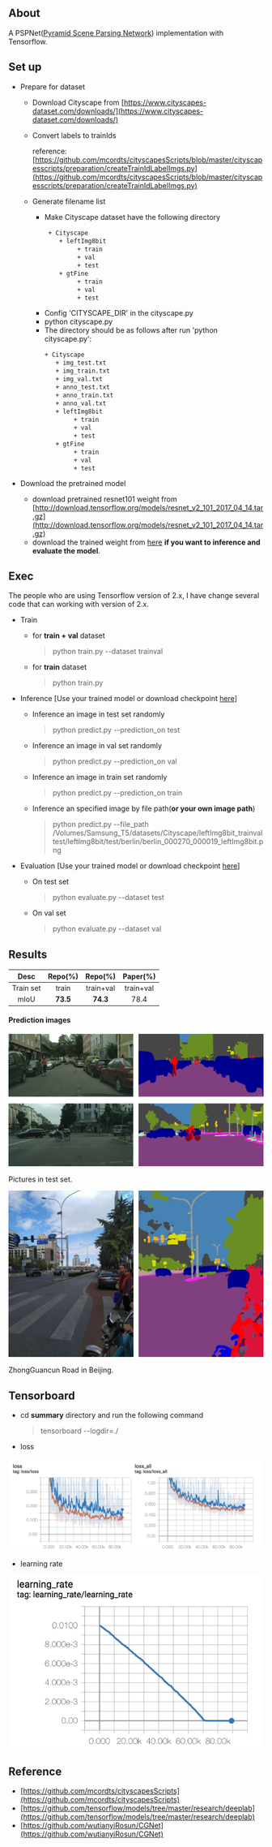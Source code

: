 ## About

A PSPNet([Pyramid Scene Parsing Network](http://openaccess.thecvf.com/content_cvpr_2017/papers/Zhao_Pyramid_Scene_Parsing_CVPR_2017_paper.pdf)) implementation with Tensorflow.

## Set up

+ Prepare for dataset

    + Download Cityscape from [https://www.cityscapes-dataset.com/downloads/](https://www.cityscapes-dataset.com/downloads/)
    
    + Convert labels to trainIds
    
        reference: [https://github.com/mcordts/cityscapesScripts/blob/master/cityscapesscripts/preparation/createTrainIdLabelImgs.py](https://github.com/mcordts/cityscapesScripts/blob/master/cityscapesscripts/preparation/createTrainIdLabelImgs.py)
        
    + Generate filename list

        + Make Cityscape dataset have the following directory
           ```
            + Cityscape	
               + leftImg8bit
                    + train
                    + val
                    + test
               + gtFine	
                    + train
                    + val
                    + test
            ``` 
        + Config 'CITYSCAPE_DIR' in the cityscape.py
        + python cityscape.py 
        + The directory should be as follows after run 'python cityscape.py':
            ```
            + Cityscape
               + img_test.txt	
               + img_train.txt	
               + img_val.txt
               + anno_test.txt
               + anno_train.txt	
               + anno_val.txt	
               + leftImg8bit
                    + train
                    + val
                    + test
               + gtFine	
                    + train
                    + val
                    + test
            ```
    
+ Download the pretrained model
    + download pretrained resnet101 weight from [http://download.tensorflow.org/models/resnet_v2_101_2017_04_14.tar.gz](http://download.tensorflow.org/models/resnet_v2_101_2017_04_14.tar.gz)
    + download the trained weight from [here](https://pan.baidu.com/s/16xW1Ja_PnGVOiy6F0OHhQw) **if you want to inference and evaluate the model**.
    

## Exec

The people who are using Tensorflow version of 2.x, I have change several code that can working with version of 2.x.

+ Train

    + for **train + val** dataset
    
        > python train.py --dataset trainval
        
    + for **train** dataset
     
        > python train.py

+ Inference [Use your trained model or download checkpoint [here](https://pan.baidu.com/s/16xW1Ja_PnGVOiy6F0OHhQw)]

    + Inference an image in test set randomly
        
        > python predict.py --prediction_on test
        
    + Inference an image in val set randomly
    
        > python predict.py --prediction_on val
    
    + Inference an image in train set randomly
    
        > python predict.py --prediction_on train
    
    + Inference an specified image by file path(**or your own image path**)
    
        > python predict.py --file_path /Volumes/Samsung_T5/datasets/Cityscape/leftImg8bit_trainvaltest/leftImg8bit/test/berlin/berlin_000270_000019_leftImg8bit.png
        
    
+ Evaluation [Use your trained model or download checkpoint [here](https://pan.baidu.com/s/16xW1Ja_PnGVOiy6F0OHhQw)]

    + On test set
    
        > python evaluate.py --dataset test
        
    + On val set
    
        > python evaluate.py --dataset val
        


## Results

| Desc | Repo(%) | Repo(%) | Paper(%) |
| :---:| :---: | :----: | :----: |
|Train set| train | train+val | train+val |
|mIoU| **73.5** | **74.3** | 78.4 |

#### Prediction images

![](./test_results/predictions.png)

Pictures in test set.

![](./test_results/zgc.png)

ZhongGuancun Road in Beijing.

## Tensorboard

+ cd **summary** directory and run the following command

    > tensorboard --logdir=./

+ loss

![](./test_results/loss.png)
    
+ learning rate

![](./test_results/lr.png)


## Reference

+ [https://github.com/mcordts/cityscapesScripts](https://github.com/mcordts/cityscapesScripts)
+ [https://github.com/tensorflow/models/tree/master/research/deeplab](https://github.com/tensorflow/models/tree/master/research/deeplab)
+ [https://github.com/wutianyiRosun/CGNet](https://github.com/wutianyiRosun/CGNet)
